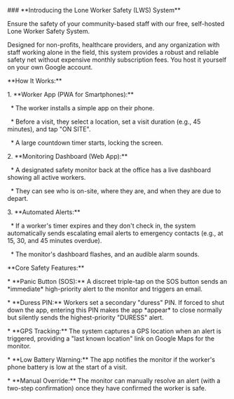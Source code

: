 \### \*\*Introducing the Lone Worker Safety (LWS) System\*\*



Ensure the safety of your community-based staff with our free, self-hosted Lone Worker Safety System.



Designed for non-profits, healthcare providers, and any organization with staff working alone in the field, this system provides a robust and reliable safety net without expensive monthly subscription fees. You host it yourself on your own Google account.



\*\*How It Works:\*\*



1\.  \*\*Worker App (PWA for Smartphones):\*\*

&nbsp;   \* The worker installs a simple app on their phone.

&nbsp;   \* Before a visit, they select a location, set a visit duration (e.g., 45 minutes), and tap "ON SITE".

&nbsp;   \* A large countdown timer starts, locking the screen.



2\.  \*\*Monitoring Dashboard (Web App):\*\*

&nbsp;   \* A designated safety monitor back at the office has a live dashboard showing all active workers.

&nbsp;   \* They can see who is on-site, where they are, and when they are due to depart.



3\.  \*\*Automated Alerts:\*\*

&nbsp;   \* If a worker's timer expires and they don't check in, the system automatically sends escalating email alerts to emergency contacts (e.g., at 15, 30, and 45 minutes overdue).

&nbsp;   \* The monitor's dashboard flashes, and an audible alarm sounds.



\*\*Core Safety Features:\*\*



\* \*\*Panic Button (SOS):\*\* A discreet triple-tap on the SOS button sends an \*immediate\* high-priority alert to the monitor and triggers an email.

\* \*\*Duress PIN:\*\* Workers set a secondary "duress" PIN. If forced to shut down the app, entering this PIN makes the app \*appear\* to close normally but silently sends the highest-priority "DURESS" alert.

\* \*\*GPS Tracking:\*\* The system captures a GPS location when an alert is triggered, providing a "last known location" link on Google Maps for the monitor.

\* \*\*Low Battery Warning:\*\* The app notifies the monitor if the worker's phone battery is low at the start of a visit.

\* \*\*Manual Override:\*\* The monitor can manually resolve an alert (with a two-step confirmation) once they have confirmed the worker is safe.

